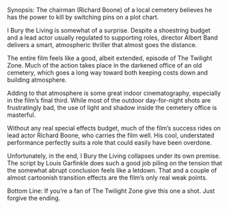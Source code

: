 Synopsis: The chairman (Richard Boone) of a local cemetery believes he has the power to kill by switching pins on a plot chart.

I Bury the Living is somewhat of a surprise.  Despite a shoestring budget and a lead actor usually regulated to supporting roles, director Albert Band delivers a smart, atmospheric thriller that almost goes the distance.

The entire film feels like a good, albeit extended, episode of The Twilight Zone.  Much of the action takes place in the darkened office of an old cemetery, which goes a long way toward both keeping costs down and building atmosphere.

Adding to that atmosphere is some great indoor cinematography, especially in the film’s final third.  While most of the outdoor day-for-night shots are frustratingly bad, the use of light and shadow inside the cemetery office is masterful.

Without any real special effects budget, much of the film’s success rides on lead actor Richard Boone, who carries the film well.  His cool, understated performance perfectly suits a role that could easily have been overdone. 

Unfortunately, in the end, I Bury the Living collapses under its own premise.  The script by Louis Garfinkle does such a good job piling on the tension that the somewhat abrupt conclusion feels like a letdown.  That and a couple of almost cartoonish transition effects are the film’s only real weak points. 

Bottom Line: If you’re a fan of The Twilight Zone give this one a shot. Just forgive the ending.